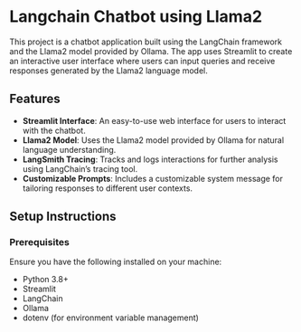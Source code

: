 # Langchain Chatbot using Llama2

This project is a chatbot application built using the LangChain framework and the Llama2 model provided by Ollama. The app uses Streamlit to create an interactive user interface where users can input queries and receive responses generated by the Llama2 language model.

## Features
- **Streamlit Interface**: An easy-to-use web interface for users to interact with the chatbot.
- **Llama2 Model**: Uses the Llama2 model provided by Ollama for natural language understanding.
- **LangSmith Tracing**: Tracks and logs interactions for further analysis using LangChain’s tracing tool.
- **Customizable Prompts**: Includes a customizable system message for tailoring responses to different user contexts.

## Setup Instructions

### Prerequisites
Ensure you have the following installed on your machine:
- Python 3.8+
- Streamlit
- LangChain
- Ollama
- dotenv (for environment variable management)

